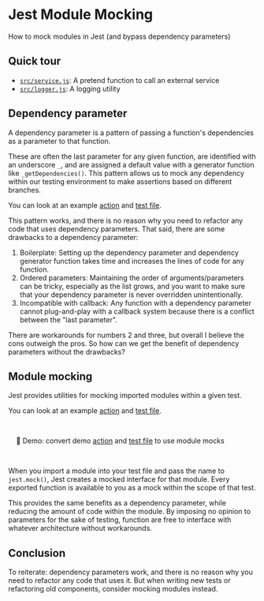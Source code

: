 # Jest Module Mocking

How to mock modules in Jest (and bypass dependency parameters)

## Quick tour

- [`src/service.js`](src/service.js): A pretend function to call an external service
- [`src/logger.js`](src/logger.js): A logging utility

## Dependency parameter

A dependency parameter is a pattern of passing a function's dependencies as a parameter to that function.

These are often the last parameter for any given function, are identified with an underscore `_`, and are assigned a default value with a generator function like `_getDependencies()`. This pattern allows us to mock any dependency within our testing environment to make assertions based on different branches.

You can look at an example [action](src/action-di.js) and [test file](src/action-di.test.js).

This pattern works, and there is no reason why you need to refactor any code that uses dependency parameters. That said, there are some drawbacks to a dependency parameter:

1. Boilerplate: Setting up the dependency parameter and dependency generator function takes time and increases the lines of code for any function.
2. Ordered parameters: Maintaining the order of arguments/parameters can be tricky, especially as the list grows, and you want to make sure that your dependency parameter is never overridden unintentionally.
3. Incompatible with callback: Any function with a dependency parameter cannot plug-and-play with a callback system because there is a conflict between the "last parameter".

There are workarounds for numbers 2 and three, but overall I believe the cons outweigh the pros. So how can we get the benefit of dependency parameters without the drawbacks?

## Module mocking

Jest provides utilities for mocking imported modules within a given test.

You can look at an example [action](src/action-mm.js) and [test file](src/action-mm.test.js).

<div style="background-color:var(--color-border-secondary);padding:16px">

🚀 Demo: convert demo [action](src/action-demo.js) and [test file](src/action-demo.test.js) to use module mocks

</div>

When you import a module into your test file and pass the name to `jest.mock()`, Jest creates a mocked interface for that module. Every exported function is available to you as a mock within the scope of that test.

This provides the same benefits as a dependency parameter, while reducing the amount of code within the module. By imposing no opinion to parameters for the sake of testing, function are free to interface with whatever architecture without workarounds.

## Conclusion

To reiterate: dependency parameters work, and there is no reason why you need to refactor any code that uses it. But when writing new tests or refactoring old components, consider mocking modules instead.
